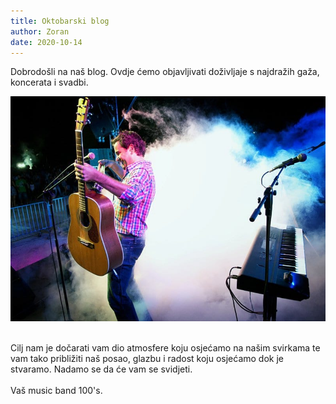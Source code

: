```yaml
---
title: Oktobarski blog
author: Zoran
date: 2020-10-14
---
```


Dobrodošli na naš blog. Ovdje ćemo objavljivati doživljaje s najdražih gaža, koncerata i svadbi.

![](../images/blog1.jpg)


<br> Cilj nam je dočarati vam dio atmosfere koju osjećamo na našim svirkama te vam tako približiti naš posao, glazbu i radost koju osjećamo dok je stvaramo. Nadamo se da će vam se svidjeti. <br><br>
Vaš music band 100's. <br><br>
